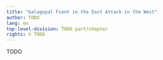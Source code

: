 ```yaml
---
title: "balagopal Fient in the East Attack in the West"
author: TODO
lang: en
top-level-division: TODO part/chapter
rights: © TODO
---
```


TODO

